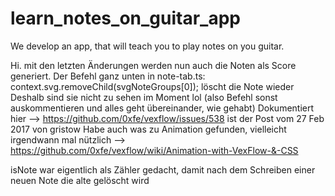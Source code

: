 # learn_notes_on_guitar_app
We develop an app, that will teach you to play notes on you guitar.

Hi. 
mit den letzten Änderungen werden nun auch die Noten als Score generiert.
Der Befehl ganz unten in note-tab.ts: context.svg.removeChild(svgNoteGroups[0]); löscht die Note wieder
Deshalb sind sie nicht zu sehen im Moment lol (also Befehl sonst auskommentieren und alles geht übereinander, wie gehabt)
Dokumentiert hier --> https://github.com/0xfe/vexflow/issues/538 ist der Post vom  27 Feb 2017 von gristow 
Habe auch was zu Animation gefunden, vielleicht irgendwann mal nützlich --> https://github.com/0xfe/vexflow/wiki/Animation-with-VexFlow-&-CSS

isNote war eigentlich als Zähler gedacht, damit nach dem Schreiben einer neuen Note die alte gelöscht wird
